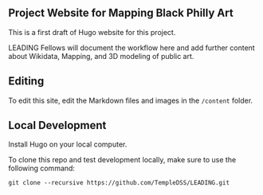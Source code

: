 ## Project Website for Mapping Black Philly Art

This is a first draft of Hugo website for this project. 

LEADING Fellows will document the workflow here and add further content about Wikidata, Mapping, and 3D modeling of public art.

## Editing

To edit this site, edit the Markdown files and images in the `/content` folder.

## Local Development

Install Hugo on your local computer. 

To clone this repo and test development locally, make sure to use the following command:

```
git clone --recursive https://github.com/TempleDSS/LEADING.git
```

